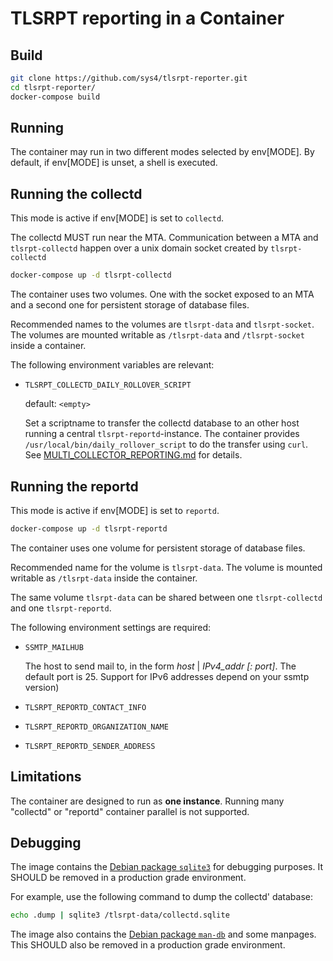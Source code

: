 # TLSRPT reporting in a Container

## Build

```sh
git clone https://github.com/sys4/tlsrpt-reporter.git
cd tlsrpt-reporter/
docker-compose build
```

## Running

The container may run in two different modes selected by env[MODE].
By default, if env[MODE] is unset, a shell is executed.

## Running the collectd

This mode is active if env[MODE] is set to `collectd`.

The collectd MUST run near the MTA. Communication between a MTA and `tlsrpt-collectd`
happen over a unix domain socket created by `tlsrpt-collectd`

```sh
docker-compose up -d tlsrpt-collectd
```

The container uses two volumes. One with the socket exposed to an MTA and a
second one for persistent storage of database files.

Recommended names to the volumes are `tlsrpt-data` and `tlsrpt-socket`. The
volumes are mounted writable as `/tlsrpt-data` and `/tlsrpt-socket` inside a
container.

The following environment variables are relevant:

* `TLSRPT_COLLECTD_DAILY_ROLLOVER_SCRIPT`

  default: `<empty>`

  Set a scriptname to transfer the collectd database to an other host running
  a central `tlsrpt-reportd`-instance. The container provides `/usr/local/bin/daily_rollover_script`
  to do the transfer using `curl`. See [MULTI_COLLECTOR_REPORTING.md](MULTI_COLLECTOR_REPORTING.md)
  for details.

## Running the reportd

This mode is active if env[MODE] is set to `reportd`.

```sh
docker-compose up -d tlsrpt-reportd
```

The container uses one volume for persistent storage of database files.

Recommended name for the volume is `tlsrpt-data`. The volume is mounted
writable as `/tlsrpt-data` inside the container.

The same volume `tlsrpt-data` can be shared between one `tlsrpt-collectd` and
one `tlsrpt-reportd`.

The following environment settings are required:

* `SSMTP_MAILHUB`

  The host to send mail to, in the form _host_ | _IPv4_addr_ _[: port]_.
  The default port is 25. Support for IPv6 addresses depend on your ssmtp
  version)

* `TLSRPT_REPORTD_CONTACT_INFO`

* `TLSRPT_REPORTD_ORGANIZATION_NAME`

* `TLSRPT_REPORTD_SENDER_ADDRESS`

## Limitations

The container are designed to run as __one instance__. Running many "collectd"
or "reportd" container parallel is not supported.

## Debugging

The image contains the [Debian package `sqlite3`](https://packages.debian.org/stable/sqlite3)
for debugging purposes. It SHOULD be removed in a production grade environment.

For example, use the following command to dump the
collectd' database:

```sh
echo .dump | sqlite3 /tlsrpt-data/collectd.sqlite
```

The image also contains the  [Debian package `man-db`](https://packages.debian.org/stable/man-db)
and some manpages. This SHOULD also be removed in a production grade
environment.
